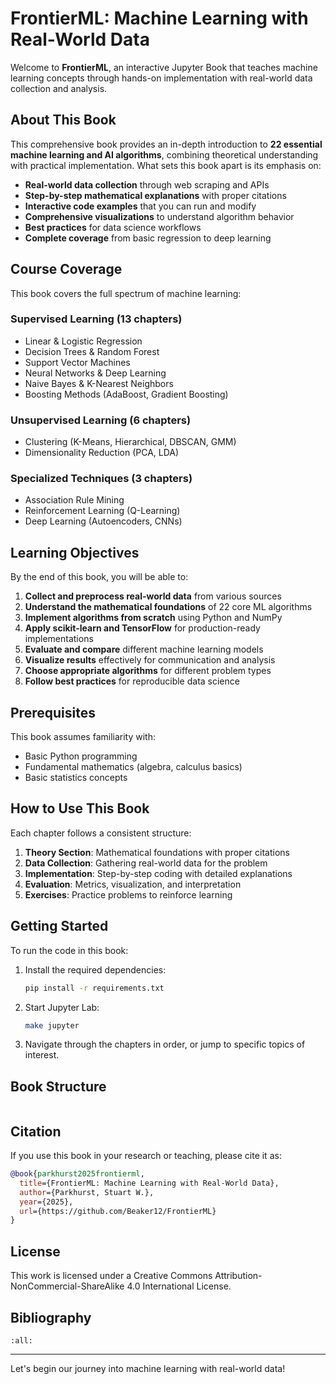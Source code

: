 # FrontierML: Machine Learning with Real-World Data

Welcome to **FrontierML**, an interactive Jupyter Book that teaches machine learning concepts through hands-on implementation with real-world data collection and analysis.

## About This Book

This comprehensive book provides an in-depth introduction to **22 essential machine learning and AI algorithms**, combining theoretical understanding with practical implementation. What sets this book apart is its emphasis on:

- **Real-world data collection** through web scraping and APIs
- **Step-by-step mathematical explanations** with proper citations
- **Interactive code examples** that you can run and modify
- **Comprehensive visualizations** to understand algorithm behavior
- **Best practices** for data science workflows
- **Complete coverage** from basic regression to deep learning

## Course Coverage

This book covers the full spectrum of machine learning:

### **Supervised Learning (13 chapters)**

- Linear & Logistic Regression
- Decision Trees & Random Forest
- Support Vector Machines
- Neural Networks & Deep Learning
- Naive Bayes & K-Nearest Neighbors
- Boosting Methods (AdaBoost, Gradient Boosting)

### **Unsupervised Learning (6 chapters)**

- Clustering (K-Means, Hierarchical, DBSCAN, GMM)
- Dimensionality Reduction (PCA, LDA)

### **Specialized Techniques (3 chapters)**

- Association Rule Mining
- Reinforcement Learning (Q-Learning)
- Deep Learning (Autoencoders, CNNs)

## Learning Objectives

By the end of this book, you will be able to:

1. **Collect and preprocess real-world data** from various sources
2. **Understand the mathematical foundations** of 22 core ML algorithms
3. **Implement algorithms from scratch** using Python and NumPy
4. **Apply scikit-learn and TensorFlow** for production-ready implementations
5. **Evaluate and compare** different machine learning models
6. **Visualize results** effectively for communication and analysis
7. **Choose appropriate algorithms** for different problem types
8. **Follow best practices** for reproducible data science

## Prerequisites

This book assumes familiarity with:

- Basic Python programming
- Fundamental mathematics (algebra, calculus basics)
- Basic statistics concepts

## How to Use This Book

Each chapter follows a consistent structure:

1. **Theory Section**: Mathematical foundations with proper citations
2. **Data Collection**: Gathering real-world data for the problem
3. **Implementation**: Step-by-step coding with detailed explanations
4. **Evaluation**: Metrics, visualization, and interpretation
5. **Exercises**: Practice problems to reinforce learning

## Getting Started

To run the code in this book:

1. Install the required dependencies:

   ```bash
   pip install -r requirements.txt
   ```

2. Start Jupyter Lab:

   ```bash
   make jupyter
   ```

3. Navigate through the chapters in order, or jump to specific topics of interest.

## Book Structure

```{tableofcontents}
```

## Citation

If you use this book in your research or teaching, please cite it as:

```bibtex
@book{parkhurst2025frontierml,
  title={FrontierML: Machine Learning with Real-World Data},
  author={Parkhurst, Stuart W.},
  year={2025},
  url={https://github.com/Beaker12/FrontierML}
}
```

## License

This work is licensed under a Creative Commons Attribution-NonCommercial-ShareAlike 4.0 International License.

## Bibliography

```{bibliography}
:all:
```

---

Let's begin our journey into machine learning with real-world data!
